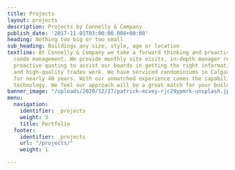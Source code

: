```yaml
---
title: Projects
layout: projects
description: Projects by Connelly & Company
publish_date: '2017-11-01T03:00:00.000+00:00'
heading: Nothing too big or too small
sub_heading: Buildings any size, style, age or location
textline: At Connelly & Company we take a forward thinking and proactive outlook on
  condo management. We provide monthly site visits, in-depth manager reports, and
  proactive quoting to assist our boards in getting the right information, great prices,
  and high-quality trades work. We have serviced condominiums in Calgary and beyond
  for nearly 40 years. With our unmatched experience comes the capability to use modern
  technology. We feel our approach will be a great match for your building.
banner_image: "/uploads/2020/12/27/patrick-mcvey-rjc29ypmrk-unsplash.jpg"
menu:
  navigation:
    identifier: _projects
    weight: 3
    title: Portfolio
  footer:
    identifier: _projects
    url: "/projects/"
    weight: 1

---
```

